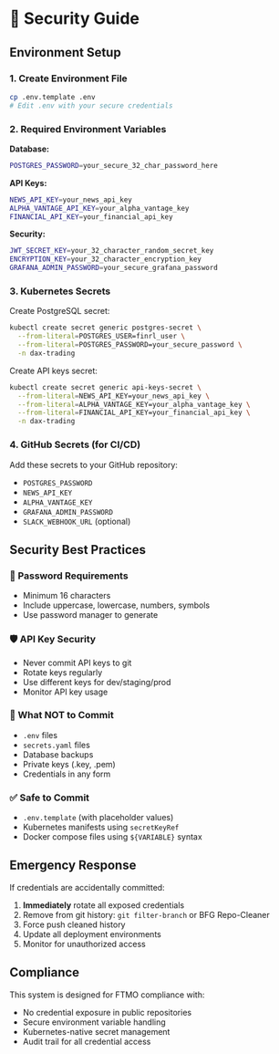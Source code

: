 # 🔐 Security Guide

## Environment Setup

### 1. Create Environment File
```bash
cp .env.template .env
# Edit .env with your secure credentials
```

### 2. Required Environment Variables

**Database:**
```bash
POSTGRES_PASSWORD=your_secure_32_char_password_here
```

**API Keys:**
```bash
NEWS_API_KEY=your_news_api_key
ALPHA_VANTAGE_API_KEY=your_alpha_vantage_key
FINANCIAL_API_KEY=your_financial_api_key
```

**Security:**
```bash
JWT_SECRET_KEY=your_32_character_random_secret_key
ENCRYPTION_KEY=your_32_character_encryption_key
GRAFANA_ADMIN_PASSWORD=your_secure_grafana_password
```

### 3. Kubernetes Secrets

Create PostgreSQL secret:
```bash
kubectl create secret generic postgres-secret \
  --from-literal=POSTGRES_USER=finrl_user \
  --from-literal=POSTGRES_PASSWORD=your_secure_password \
  -n dax-trading
```

Create API keys secret:
```bash
kubectl create secret generic api-keys-secret \
  --from-literal=NEWS_API_KEY=your_news_api_key \
  --from-literal=ALPHA_VANTAGE_KEY=your_alpha_vantage_key \
  --from-literal=FINANCIAL_API_KEY=your_financial_api_key \
  -n dax-trading
```

### 4. GitHub Secrets (for CI/CD)

Add these secrets to your GitHub repository:
- `POSTGRES_PASSWORD`
- `NEWS_API_KEY` 
- `ALPHA_VANTAGE_KEY`
- `GRAFANA_ADMIN_PASSWORD`
- `SLACK_WEBHOOK_URL` (optional)

## Security Best Practices

### 🔑 Password Requirements
- Minimum 16 characters
- Include uppercase, lowercase, numbers, symbols
- Use password manager to generate

### 🛡️ API Key Security
- Never commit API keys to git
- Rotate keys regularly
- Use different keys for dev/staging/prod
- Monitor API key usage

### 🚫 What NOT to Commit
- `.env` files
- `secrets.yaml` files
- Database backups
- Private keys (.key, .pem)
- Credentials in any form

### ✅ Safe to Commit
- `.env.template` (with placeholder values)
- Kubernetes manifests using `secretKeyRef`
- Docker compose files using `${VARIABLE}` syntax

## Emergency Response

If credentials are accidentally committed:
1. **Immediately** rotate all exposed credentials
2. Remove from git history: `git filter-branch` or BFG Repo-Cleaner
3. Force push cleaned history
4. Update all deployment environments
5. Monitor for unauthorized access

## Compliance

This system is designed for FTMO compliance with:
- No credential exposure in public repositories
- Secure environment variable handling
- Kubernetes-native secret management
- Audit trail for all credential access
